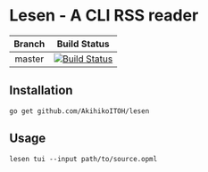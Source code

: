 # Lesen - A CLI RSS reader

|Branch|Build Status|
|:---:|:---:|
|master|[![Build Status](https://travis-ci.org/AkihikoITOH/lesen.svg?branch=master)](https://travis-ci.org/AkihikoITOH/lesen)|

## Installation

`go get github.com/AkihikoITOH/lesen`

## Usage

`lesen tui --input path/to/source.opml`
